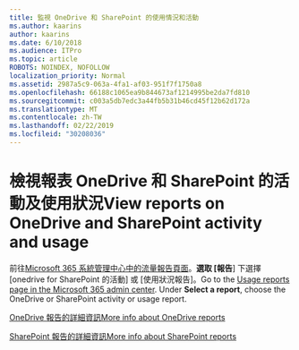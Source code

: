 ```yaml
---
title: 監視 OneDrive 和 SharePoint 的使用情況和活動
ms.author: kaarins
author: kaarins
ms.date: 6/10/2018
ms.audience: ITPro
ms.topic: article
ROBOTS: NOINDEX, NOFOLLOW
localization_priority: Normal
ms.assetid: 2987a5c9-063a-4fa1-af03-951f7f1750a8
ms.openlocfilehash: 66188c1065ea9b844673af1214995be2da7fd810
ms.sourcegitcommit: c003a5db7edc3a44fb5b31b46cd45f12b62d172a
ms.translationtype: MT
ms.contentlocale: zh-TW
ms.lasthandoff: 02/22/2019
ms.locfileid: "30208036"
---
```

# <a name="view-reports-on-onedrive-and-sharepoint-activity-and-usage"></a><span data-ttu-id="b720c-102">檢視報表 OneDrive 和 SharePoint 的活動及使用狀況</span><span class="sxs-lookup"><span data-stu-id="b720c-102">View reports on OneDrive and SharePoint activity and usage</span></span>

<span data-ttu-id="b720c-p101">前往[Microsoft 365 系統管理中心中的流量報告頁面](https://admin.microsoft.com/AdminPortal/Home)。**選取 [報告**] 下選擇 [onedrive for SharePoint 的活動] 或 [使用狀況報告]。</span><span class="sxs-lookup"><span data-stu-id="b720c-p101">Go to the [Usage reports page in the Microsoft 365 admin center](https://admin.microsoft.com/AdminPortal/Home). Under **Select a report**, choose the OneDrive or SharePoint activity or usage report.</span></span> 
  
[<span data-ttu-id="b720c-105">OneDrive 報告的詳細資訊</span><span class="sxs-lookup"><span data-stu-id="b720c-105">More info about OneDrive reports</span></span>](https://go.microsoft.com/fwlink/?linkid=875239)
  
[<span data-ttu-id="b720c-106">SharePoint 報告的詳細資訊</span><span class="sxs-lookup"><span data-stu-id="b720c-106">More info about SharePoint reports</span></span>](https://go.microsoft.com/fwlink/?linkid=875240)
  


